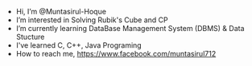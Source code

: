 - Hi, I’m @Muntasirul-Hoque
- I’m interested in Solving Rubik's Cube and CP
- I’m currently learning DataBase Management System (DBMS) & Data Stucture
- I've learned C, C++, Java Programing
- How to reach me, https://www.facebook.com/muntasirul712

<!---
Muntasirul-Hoque/Muntasirul-Hoque is a ✨ special ✨ repository because its `README.md` (this file) appears on your GitHub profile.
You can click the Preview link to take a look at your changes.
--->
